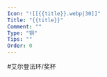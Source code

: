 ```yaml
---
Icon: "![[{{title}}.webp|30]]"
Title: "{{title}}"
Comment: ""
Type: "铜"
Tips: ""
Order: 0
---
```


#艾尔登法环/奖杯 